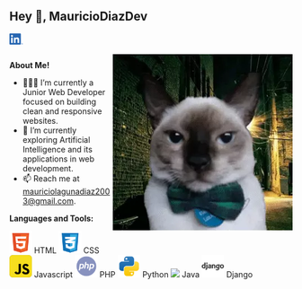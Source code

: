 <h2 title="intro"> Hey 👋, MauricioDiazDev</h2>

<a href="www.linkedin.com/in/mauricio-diaz-laguna">
  <img align="left" alt="Linkedin" width="24px" src="./assets/LI-In-Bug.png" />
</a>

<br />
<br />


 

  <img align="right" alt="meme" src="./assets/meme.jpg" />

**About Me!**

- 👨🏽‍💻 I’m currently a Junior Web Developer focused on building clean and responsive websites.
- 🌱 I’m currently exploring Artificial Intelligence and its applications in web development.
- 📫 Reach me at mauriciolagunadiaz2003@gmail.com.



**Languages and Tools:**  

<code><img height="40" src="./assets/html.png"></code> HTML
<code><img height="40" src="./assets/css.png"></code> CSS
<code><img height="40" src="./assets/javascript.png"></code> Javascript
<code><img height="40" src="./assets/php-svgrepo-com.png"></code> PHP
<code><img height="40" src="./assets/python.png"></code> Python
<code><img height="40" src="./assets/asjava.png"></code> Java
<code><img height="40" src="/assets/django.png"></code> Django
